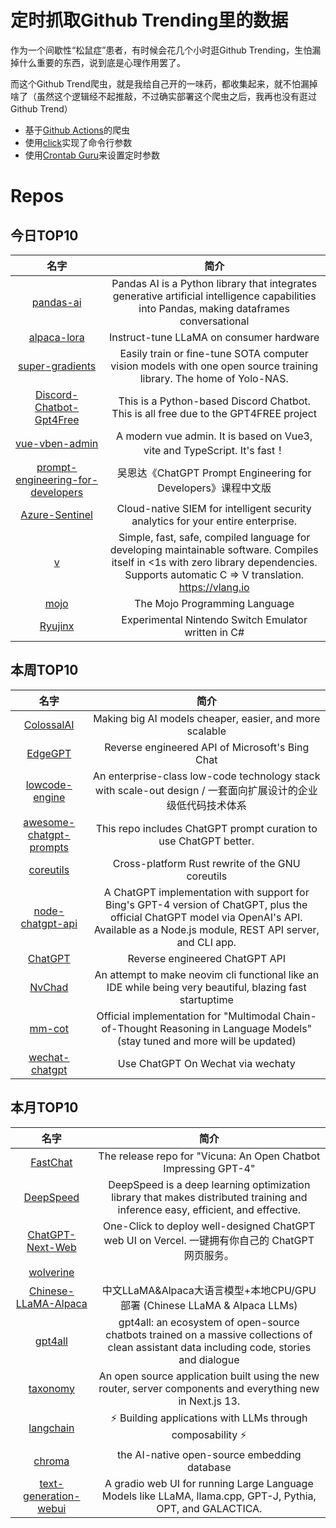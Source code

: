 # 定时抓取Github Trending里的数据

作为一个间歇性“松鼠症”患者，有时候会花几个小时逛Github Trending，生怕漏掉什么重要的东西，说到底是心理作用罢了。

而这个Github Trend爬虫，就是我给自己开的一味药，都收集起来，就不怕漏掉啥了（虽然这个逻辑经不起推敲，不过确实部署这个爬虫之后，我再也没有逛过Github Trend）

* 基于[Github Actions](https://docs.github.com/en/actions)的爬虫
* 使用[click](https://github.com/pallets/click)实现了命令行参数
* 使用[Crontab Guru](https://crontab.guru/)来设置定时参数

# Repos
## 今日TOP10 
<!-- START OF DAILY_TOP10_REPOS -->
| 名字 | 简介 |
| :----: | :----: |
| [pandas-ai](https://github.com/gventuri/pandas-ai) | Pandas AI is a Python library that integrates generative artificial intelligence capabilities into Pandas, making dataframes conversational |
| [alpaca-lora](https://github.com/tloen/alpaca-lora) | Instruct-tune LLaMA on consumer hardware |
| [super-gradients](https://github.com/Deci-AI/super-gradients) | Easily train or fine-tune SOTA computer vision models with one open source training library. The home of Yolo-NAS. |
| [Discord-Chatbot-Gpt4Free](https://github.com/mishalhossin/Discord-Chatbot-Gpt4Free) | This is a Python-based Discord Chatbot. This is all free due to the GPT4FREE project |
| [vue-vben-admin](https://github.com/vbenjs/vue-vben-admin) | A modern vue admin. It is based on Vue3, vite and TypeScript. It's fast！ |
| [prompt-engineering-for-developers](https://github.com/datawhalechina/prompt-engineering-for-developers) | 吴恩达《ChatGPT Prompt Engineering for Developers》课程中文版 |
| [Azure-Sentinel](https://github.com/Azure/Azure-Sentinel) | Cloud-native SIEM for intelligent security analytics for your entire enterprise. |
| [v](https://github.com/vlang/v) | Simple, fast, safe, compiled language for developing maintainable software. Compiles itself in <1s with zero library dependencies. Supports automatic C => V translation. https://vlang.io |
| [mojo](https://github.com/modularml/mojo) | The Mojo Programming Language |
| [Ryujinx](https://github.com/Ryujinx/Ryujinx) | Experimental Nintendo Switch Emulator written in C# |
<!-- END OF DAILY_TOP10_REPOS -->

## 本周TOP10
<!-- START OF WEEKLY_TOP10_REPOS -->
| 名字 | 简介 |
| :----: | :----: |
| [ColossalAI](https://github.com/hpcaitech/ColossalAI) | Making big AI models cheaper, easier, and more scalable |
| [EdgeGPT](https://github.com/acheong08/EdgeGPT) | Reverse engineered API of Microsoft's Bing Chat |
| [lowcode-engine](https://github.com/alibaba/lowcode-engine) | An enterprise-class low-code technology stack with scale-out design / 一套面向扩展设计的企业级低代码技术体系 |
| [awesome-chatgpt-prompts](https://github.com/f/awesome-chatgpt-prompts) | This repo includes ChatGPT prompt curation to use ChatGPT better. |
| [coreutils](https://github.com/uutils/coreutils) | Cross-platform Rust rewrite of the GNU coreutils |
| [node-chatgpt-api](https://github.com/waylaidwanderer/node-chatgpt-api) | A ChatGPT implementation with support for Bing's GPT-4 version of ChatGPT, plus the official ChatGPT model via OpenAI's API. Available as a Node.js module, REST API server, and CLI app. |
| [ChatGPT](https://github.com/acheong08/ChatGPT) | Reverse engineered ChatGPT API |
| [NvChad](https://github.com/NvChad/NvChad) | An attempt to make neovim cli functional like an IDE while being very beautiful, blazing fast startuptime |
| [mm-cot](https://github.com/amazon-science/mm-cot) | Official implementation for "Multimodal Chain-of-Thought Reasoning in Language Models" (stay tuned and more will be updated) |
| [wechat-chatgpt](https://github.com/fuergaosi233/wechat-chatgpt) | Use ChatGPT On Wechat via wechaty |
<!-- END OF WEEKLY_TOP10_REPOS -->

## 本月TOP10
<!-- START OF MONTHLY_TOP10_REPOS -->
| 名字 | 简介 |
| :----: | :----: |
| [FastChat](https://github.com/lm-sys/FastChat) | The release repo for "Vicuna: An Open Chatbot Impressing GPT-4" |
| [DeepSpeed](https://github.com/microsoft/DeepSpeed) | DeepSpeed is a deep learning optimization library that makes distributed training and inference easy, efficient, and effective. |
| [ChatGPT-Next-Web](https://github.com/Yidadaa/ChatGPT-Next-Web) | One-Click to deploy well-designed ChatGPT web UI on Vercel. 一键拥有你自己的 ChatGPT 网页服务。 |
| [wolverine](https://github.com/biobootloader/wolverine) |  |
| [Chinese-LLaMA-Alpaca](https://github.com/ymcui/Chinese-LLaMA-Alpaca) | 中文LLaMA&Alpaca大语言模型+本地CPU/GPU部署 (Chinese LLaMA & Alpaca LLMs) |
| [gpt4all](https://github.com/nomic-ai/gpt4all) | gpt4all: an ecosystem of open-source chatbots trained on a massive collections of clean assistant data including code, stories and dialogue |
| [taxonomy](https://github.com/shadcn/taxonomy) | An open source application built using the new router, server components and everything new in Next.js 13. |
| [langchain](https://github.com/hwchase17/langchain) | ⚡ Building applications with LLMs through composability ⚡ |
| [chroma](https://github.com/chroma-core/chroma) | the AI-native open-source embedding database |
| [text-generation-webui](https://github.com/oobabooga/text-generation-webui) | A gradio web UI for running Large Language Models like LLaMA, llama.cpp, GPT-J, Pythia, OPT, and GALACTICA. |
<!-- END OF MONTHLY_TOP10_REPOS -->
